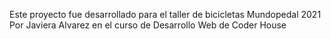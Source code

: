 Este proyecto fue desarrollado para el taller de bicicletas Mundopedal 2021
Por Javiera Alvarez en el curso de Desarrollo Web de Coder House